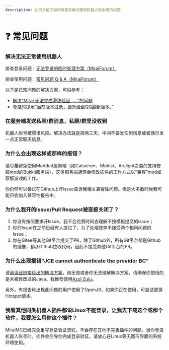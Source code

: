 ```yaml
---
description: 此页介绍了如何排查并解决使用机器人时出现的问题
---
```


# ❓ 常见问题

### 解决无法正常使用机器人

排查登录问题：[无法登录的临时处理方案（MiraiForum）](https://mirai.mamoe.net/topic/223/)

排查使用问题：[常见问题 Q & A（MiraiForum）](https://mirai.mamoe.net/topic/71)

以下是已知问题的解决方案，可供参考：

* [解决“Mirai 无法完成滑块验证……”的问题](https://github.com/DreamVoid/MiraiMC/issues/3)
* [登录时提示“当前版本过低，请升级到QQ最新版本。”](https://github.com/DreamVoid/MiraiMC/issues/17)

### 在服务端发送私聊/群消息，私聊/群里没收到

机器人账号被腾讯风控。解决办法就是挂两三天，中间不要发任何信息或者偶尔发一点正常聊天信息。

### 为什么会出现这样或那样的报错？

请尽量避免使用Modded服务端（如Catserver、Mohist、Arclight之类的支持安装mod的Bukkit服务端），这类服务端通常会修改插件的工作方式以“兼容”mod或原版游戏的工作。

你仍然可以尝试在Github上开issue告诉我相关兼容性问题。但是大多数时候我可能只会加入兼容性报告中。

### 为什么我开的Issue/Pull Request被直接关闭了？

1. 你没有按照要求开Issue，我不会花费时间去理解不按模板提交的issue；
2. 你的Issue在之前已经有人提过了，为了处理效率不接受两个相同问题的Issue；
3. 你在Gitee等其他Git平台提交了PR，除了Github外，所有Git平台都是Github的镜像，都从Github拉取代码，因此不接受其他Git平台的PR。

### 为什么出现报错“JCE cannot authenticate the provider BC”

请[阅读此链接给出的解决方案](https://mirai.mamoe.net/topic/71)，如无效或者你无法理解解决方案，请确保你使用的是未被修改过的Java。我推荐使用[Azul Zulu](http://www.azul.com/downloads/)。

另外，有报告称出现此问题的用户使用了OpenJ9，如果你正在使用，可尝试更换Hotspot版本。

### 我看其他同类机器人插件都说Linux不能登录，让我去下载这个或那个软件，我要怎么用你这个插件？

MiraiMC已经完全重写登录验证流程，不会存在其他不完善插件的问题。当你登录机器人账号时，插件会引导你完成登录验证。请放心在Linux等无图形界面的系统环境使用。
